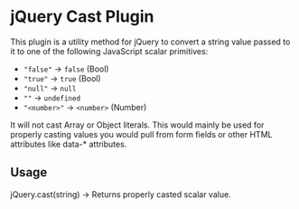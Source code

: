 # jQuery Cast Plugin

This plugin is a utility method for jQuery to convert a string value passed to it to one of the following JavaScript scalar primitives:

* `"false"` -> `false` (Bool)
* `"true"` -> `true` (Bool)
* `"null"` -> `null`
* `""` -> `undefined`
* `"<number>"` -> `<number>` (Number)

It will not cast Array or Object literals. This would mainly be used for properly casting values you would pull from form fields or other HTML attributes like data-* attributes.

## Usage

jQuery.cast(string) -> Returns properly casted scalar value.